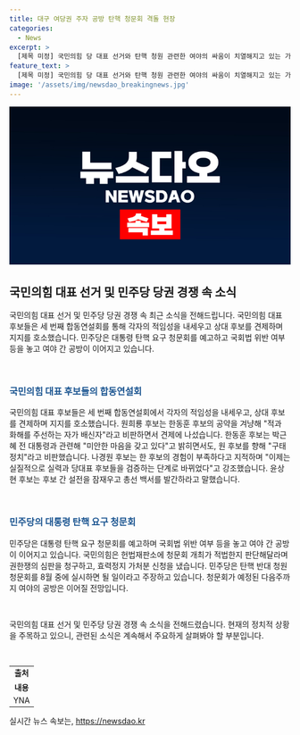 ```yaml
---
title: 대구 여당권 주자 공방 탄핵 청문회 격돌 현장
categories:
  - News
excerpt: >
  [제목 미정] 국민의힘 당 대표 선거와 탄핵 청원 관련한 여야의 싸움이 치열해지고 있는 가운데, 당권 주자들의 합동연설회에서의 격돌과 민주당의 청문회 예고 내용이 화제다. 국민의힘 당권 주자들의 공약과 격돌, 민주당의 탄핵 청원 청문회 예고 및 관련된 여야의 갈등에 대한 상세한 내용을 소개하고 있다. 또한, 각 후보들의 주장과 정당 간 갈등에 대한 발언으로 여야의 공방이 이어질 것으로 전망된다. (150자)
feature_text: >
  [제목 미정] 국민의힘 당 대표 선거와 탄핵 청원 관련한 여야의 싸움이 치열해지고 있는 가운데, 당권 주자들의 합동연설회에서의 격돌과 민주당의 청문회 예고 내용이 화제다. 국민의힘 당권 주자들의 공약과 격돌, 민주당의 탄핵 청원 청문회 예고 및 관련된 여야의 갈등에 대한 상세한 내용을 소개하고 있다. 또한, 각 후보들의 주장과 정당 간 갈등에 대한 발언으로 여야의 공방이 이어질 것으로 전망된다. (150자)
image: '/assets/img/newsdao_breakingnews.jpg'
---
```


<p><img src="/assets/img/newsdao_breakingnews.jpg" alt="firstkoreanews 속보" /></p>

<h2 data-ke-size="size26">국민의힘 대표 선거 및 민주당 당권 경쟁 속 소식</h2>

<p>국민의힘 대표 선거 및 민주당 당권 경쟁 속 최근 소식을 전해드립니다. 국민의힘 대표 후보들은 세 번째 합동연설회를 통해 각자의 적임성을 내세우고 상대 후보를 견제하며 지지를 호소했습니다. 민주당은 대통령 탄핵 요구 청문회를 예고하고 국회법 위반 여부 등을 놓고 여야 간 공방이 이어지고 있습니다.</p>

<p data-ke-size="size16">&nbsp;</p>

<h3><b><span style="color: #1a5490;">국민의힘 대표 후보들의 합동연설회</span></b></h3>

<p>국민의힘 대표 후보들은 세 번째 합동연설회에서 각자의 적임성을 내세우고, 상대 후보를 견제하며 지지를 호소했습니다. 원희룡 후보는 한동훈 후보의 공약을 겨냥해 "적과 화해를 주선하는 자가 배신자"라고 비판하면서 견제에 나섰습니다. 한동훈 후보는 박근혜 전 대통령과 관련해 "미안한 마음을 갖고 있다"고 밝히면서도, 원 후보를 향해 "구태정치"라고 비판했습니다. 나경원 후보는 한 후보의 경험이 부족하다고 지적하며 "이제는 실질적으로 실력과 당대표 후보들을 검증하는 단계로 바뀌었다"고 강조했습니다. 윤상현 후보는 후보 간 설전을 잠재우고 총선 백서를 발간하라고 말했습니다.</p>

<p data-ke-size="size16">&nbsp;</p>

<h3><b><span style="color: #1a5490;">민주당의 대통령 탄핵 요구 청문회</span></b></h3>

<p>민주당은 대통령 탄핵 요구 청문회를 예고하며 국회법 위반 여부 등을 놓고 여야 간 공방이 이어지고 있습니다. 국민의힘은 헌법재판소에 청문회 개최가 적법한지 판단해달라며 권한쟁의 심판을 청구하고, 효력정지 가처분 신청을 냈습니다. 민주당은 탄핵 반대 청원 청문회를 8월 중에 실시하면 될 일이라고 주장하고 있습니다. 청문회가 예정된 다음주까지 여야의 공방은 이어질 전망입니다.</p>

<p data-ke-size="size16">&nbsp;</p>

<p>국민의힘 대표 선거 및 민주당 당권 경쟁 속 소식을 전해드렸습니다. 현재의 정치적 상황을 주목하고 있으니, 관련된 소식은 계속해서 주요하게 살펴봐야 할 부분입니다.</p>

<p data-ke-size="size16">&nbsp;</p>

<table>
    <tbody>
        <tr>
            <td style="text-align: center; height: 17px;"><b>출처</b></td>
        </tr>
        <tr>
            <td style="text-align: center; height: 17px;"><b>내용</b></td>
        </tr>
        <tr>
            <td style="text-align: center; height: 17px;">YNA</td>
        </tr>
    </tbody>
</table>
실시간 뉴스 속보는, <a href="https://newsdao.kr" rel="dofollow">https://newsdao.kr</a>


